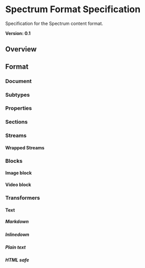 # Spectrum Format Specification

Specification for the Spectrum content format.

**Version: 0.1**

## Overview


## Format


### Document

### Subtypes

### Properties

### Sections

### Streams

#### Wrapped Streams

### Blocks

#### Image block

#### Video block


### Transformers

#### Text

##### Markdown

##### Inlinedown

##### Plain text

##### HTML safe
